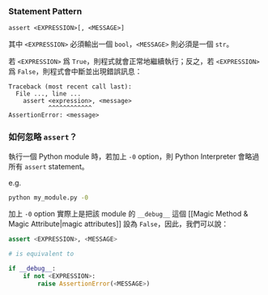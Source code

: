 ### Statement Pattern

```plaintext
assert <EXPRESSION>[, <MESSAGE>]
```

其中 `<EXPRESSION>` 必須輸出一個 `bool`，`<MESSAGE>` 則必須是一個 `str`。

若 `<EXPRESSION>` 爲 `True`，則程式就會正常地繼續執行；反之，若 `<EXPRESSION>` 爲 `False`，則程式會中斷並出現錯誤訊息：

```plaintext
Traceback (most recent call last):
  File ..., line ...
    assert <expression>, <message>
           ^^^^^^^^^^^^
AssertionError: <message>
```

### 如何忽略 `assert`？

執行一個 Python module 時，若加上 `-0` option，則 Python Interpreter 會略過所有 `assert` statement。

e.g.

```bash
python my_module.py -0
```

加上 `-0` option 實際上是把該 module 的 `__debug__` 這個 [[Magic Method & Magic Attribute|magic attributes]] 設為 `False`，因此，我們可以說：

```Python
assert <EXPRESSION>, <MESSAGE>

# is equivalent to

if __debug__:
    if not <EXPRESSION>:
        raise AssertionError(<MESSAGE>)
```

